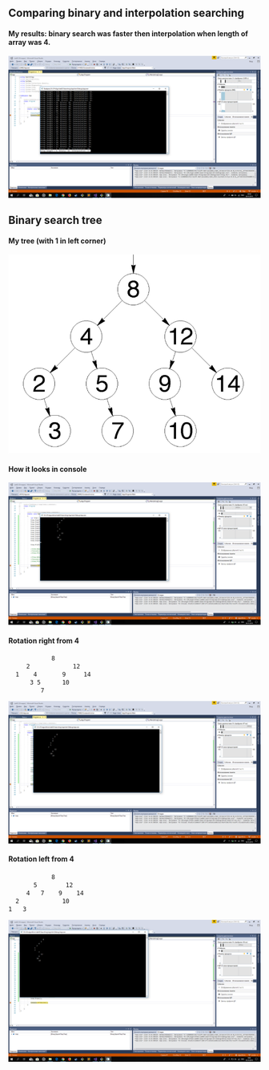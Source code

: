 ## Comparing binary and interpolation searching
#### My results: binary search was faster then interpolation when length of array was 4.

![Результаты](https://github.com/ArtimenyaEgor/algorithms/raw/master/lab02/Searching/search_totals.png)

## Binary search tree
#### My tree (with 1 in left corner)
![Tree](https://github.com/ArtimenyaEgor/algorithms/raw/master/lab02/Searching/tree.PNG)
#### How it looks in console
![Console tree](https://github.com/ArtimenyaEgor/algorithms/raw/master/lab02/Searching/console_tree.png)
#### Rotation right from 4
                8
         2            12
      1    4       9     14
          3 5      10
             7
![Rotation right](https://github.com/ArtimenyaEgor/algorithms/raw/master/lab02/Searching/rotate_right.png)
#### Rotation left from 4
                8
           5        12
         4   7    9    14
      2            10
    1   3
![Rotation left](https://github.com/ArtimenyaEgor/algorithms/raw/master/lab02/Searching/rotate_left.png)